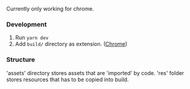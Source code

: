 Currently only working for chrome.

### Development
1. Run `yarn dev`
2. Add `build/` directory as extension. ([Chrome](https://developer.chrome.com/docs/extensions/mv3/getstarted/development-basics/#load-unpacked))


### Structure
'assets' directory stores assets that are 'imported' by code.
'res' folder stores resources that has to be copied into build.